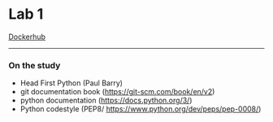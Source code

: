 # Lab 1


<a href="https://hub.docker.com/repository/docker/degadega001/simple-script">Dockerhub</a>

---

### On the study
* Head First Python (Paul Barry)
* git documentation book (https://git-scm.com/book/en/v2)
* python documentation (https://docs.python.org/3/)
* Python codestyle (PEP8/ https://www.python.org/dev/peps/pep-0008/)